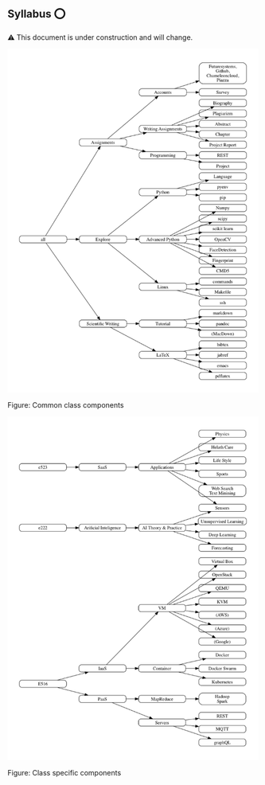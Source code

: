 ## Syllabus :o:

:warning: This document is under construction and will change.

![](images/graph-all.png)

Figure: Common class components

![](images/graph-course.png)

Figure: Class specific components


